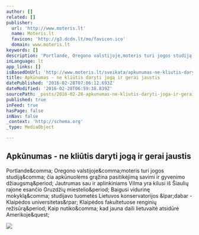 ```yaml
---
author: []
related: []
publisher:
  url: 'http://www.moteris.lt'
  name: Moteris.lt
  favicon: 'http://g3.dcdn.lt/mo/favicon.ico'
  domain: www.moteris.lt
keywords: []
description: 'Portlande, Oregono valstijoje,moteris turi jogos studiją, čia apkūnuolėms grąžina pasitikėjimą savimi ir gyvenimo džiaugsmą. Jautrumas sau ir aplinkiniams Vilma yra kilusi iš Šiaulių rajone esančio Gruzdžių miestelio. Baigusi vidurinę mokyklą, studijavo tuometės Lietuvos konservatorijos (dabar - Klaipėdos universitetas) Klaipėdos fakultetuose renginių režisūrą. Kaip nutiko, kad jauna daili lietuvaitė atsidūrė Amerikoje?'
inLanguage: lt
app_links: []
isBasedOnUrl: 'http://www.moteris.lt/sveikata/apkunumas-ne-kliutis-daryti-joga-ir-gerai-jaustis.d?id=59911607'
title: Apkūnumas - ne kliūtis daryti jogą ir gerai jaustis
datePublished: '2016-02-28T07:06:12.693Z'
dateModified: '2016-02-28T06:59:38.839Z'
sourcePath: _posts/2016-02-28-apkunumas-ne-kliutis-daryti-joga-ir-gerai-jaustis.md
published: true
inFeed: true
hasPage: false
inNav: false
_context: 'http://schema.org'
_type: MediaObject

---
```

<article style=""><h1>Apkūnumas - ne kliūtis daryti jogą ir gerai jaustis</h1><p>Portlande&amp;comma; Oregono valstijoje&amp;comma;moteris turi jogos studiją&amp;comma; čia apkūnuolėms grąžina pasitikėjimą savimi ir gyvenimo džiaugsmą&amp;period; Jautrumas sau ir aplinkiniams Vilma yra kilusi iš Šiaulių rajone esančio Gruzdžių miestelio&amp;period; Baigusi vidurinę mokyklą&amp;comma; studijavo tuometės Lietuvos konservatorijos &amp;lpar;dabar - Klaipėdos universitetas&amp;rpar; Klaipėdos fakultetuose renginių režisūrą&amp;period; Kaip nutiko&amp;comma; kad jauna daili lietuvaitė atsidūrė Amerikoje&amp;quest;</p><img src="http://g4.dcdn.lt/images/pix/file59911713_673ac10f.jpg" /></article>